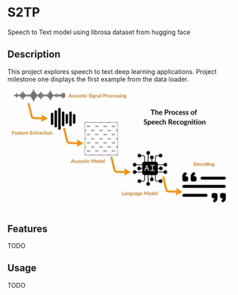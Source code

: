 # S2TP

Speech to Text model using librosa dataset from hugging face

## Description

This project explores speech to text deep learning applications. Project milestone one displays the first example from the data loader. 
!["Model Structure"](images/speech-recognition-1024x576.webp)

## Features

TODO

## Usage 

TODO
